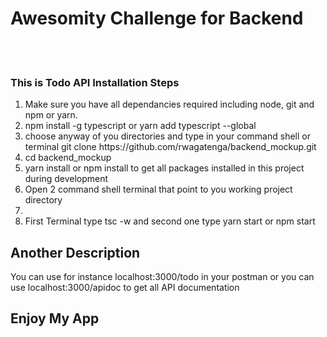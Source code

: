 <h1>Awesomity Challenge for Backend</h1>
<br/><br/>

<h3> This is Todo API Installation Steps </h3>

<ol type="number">
<li>Make sure you have all dependancies required including node, git and npm or yarn.</li>
<li>npm install -g typescript or yarn add typescript --global</li>
<li>choose anyway of you directories and type in your command shell or terminal git clone https://github.com/rwagatenga/backend_mockup.git </li>
<li> cd backend_mockup</li>
<li> yarn install or npm install to get all packages installed in this project during development</li>
<li>Open 2 command shell terminal that point to you working project directory<li>
<li> First Terminal type tsc -w and second one type yarn start or npm start
</ol>

## Another Description

<p> You can use for instance localhost:3000/todo in your postman or you can use localhost:3000/apidoc to get all API documentation</p>

<h2>Enjoy My App</2>
